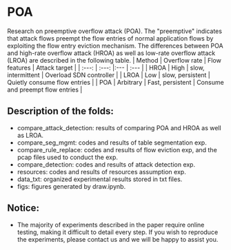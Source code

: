 # POA
Research on preemptive overflow attack (POA). The "preemptive" indicates that attack flows preempt the flow entries of normal application flows by exploiting the flow entry eviction mechanism. The differences between POA and high-rate overflow attack (HROA) as well as low-rate overflow attack (LROA) are described in the following table.
| Method | Overflow rate | Flow features | Attack target |
| :---:  |     :---:     |:---           | :---          |
| HROA   | High          | slow, intermittent | Overload SDN controller | 
| LROA   | Low           | slow, persistent   | Quietly consume flow entries |
| POA    | Arbitrary     | Fast, persistent   | Consume and preempt flow entries |

## Description of the folds:
+ compare_attack_detection: results of comparing POA and HROA as well as LROA.
+ compare_seg_mgmt: codes and results of table segmentation exp.
+ compare_rule_replace: codes and results of flow eviction exp, and the pcap files used to conduct the exp.
+ compare_detection: codes and results of attack detection exp.
+ resources: codes and results of resources assumption exp.
+ data_txt: organized experimental results stored in txt files.
+ figs: figures generated by draw.ipynb.

## Notice:
+ The majority of experiments described in the paper require online testing, making it difficult to detail every step. If you wish to reproduce the experiments, please contact us and we will be happy to assist you.


